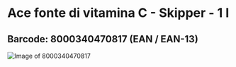 # Ace fonte di vitamina C - Skipper - 1 l

## Barcode: 8000340470817 (EAN / EAN-13)

![Image of 8000340470817](https://static.openfoodfacts.org/images/products/800/034/047/0817/front_fr.7.400.jpg)
